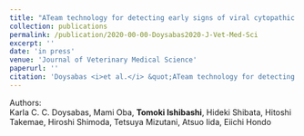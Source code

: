 ```yaml
---
title: "ATeam technology for detecting early signs of viral cytopathic effect"
collection: publications
permalink: /publication/2020-00-00-Doysabas2020-J-Vet-Med-Sci
excerpt: ''
date: 'in press'
venue: 'Journal of Veterinary Medical Science'
paperurl: ''
citation: 'Doysabas <i>et al.</i> &quot;ATeam technology for detecting early signs of viral cytopathic effect&quot; <i>J. Vet. Med. Sci.</i> 2020 <b>in press</b>'
---
```


Authors:  
Karla C. C. Doysabas, Mami Oba, **Tomoki Ishibashi**, Hideki Shibata, Hitoshi Takemae, Hiroshi Shimoda, Tetsuya Mizutani, Atsuo Iida, Eiichi Hondo

<!-- [Download paper here](https://) -->
